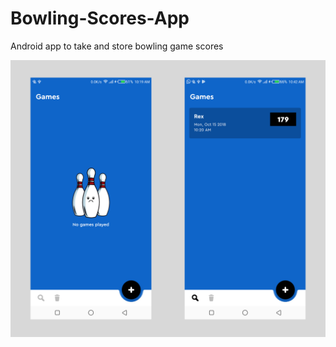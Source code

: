 # Bowling-Scores-App
Android app to take and store bowling game scores


![Screenshot](/Screenshots/onetwo.png)
